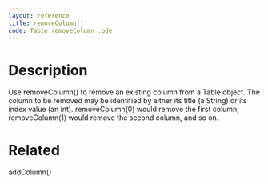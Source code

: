 ```yaml
---
layout: reference
title: removeColumn()
code: Table_removeColumn_.pde
---
```


# Description

Use removeColumn() to remove an existing column from a Table object.  The column to be removed may be identified by either its title (a String) or its index value (an int).   removeColumn(0) would remove the first column, removeColumn(1) would remove the second column, and so on.

# Related

addColumn()
